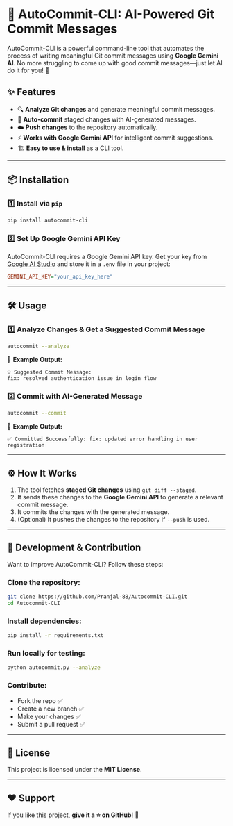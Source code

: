 # 🚀 AutoCommit-CLI: AI-Powered Git Commit Messages

AutoCommit-CLI is a powerful command-line tool that automates the process of writing meaningful Git commit messages using **Google Gemini AI**. No more struggling to come up with good commit messages—just let AI do it for you! 🎯

## ✨ Features
- 🔍 **Analyze Git changes** and generate meaningful commit messages.
- 🔄 **Auto-commit** staged changes with AI-generated messages.
- ☁️ **Push changes** to the repository automatically.
- ⚡ **Works with Google Gemini API** for intelligent commit suggestions.
- 🏗 **Easy to use & install** as a CLI tool.

---

## 📦 Installation

### **1️⃣ Install via `pip`**
```bash
pip install autocommit-cli
```

### **2️⃣ Set Up Google Gemini API Key**
AutoCommit-CLI requires a Google Gemini API key. Get your key from [Google AI Studio](https://aistudio.google.com/) and store it in a `.env` file in your project:
```ini
GEMINI_API_KEY="your_api_key_here"
```

---

## 🛠 Usage

### **1️⃣ Analyze Changes & Get a Suggested Commit Message**
```bash
autocommit --analyze
```
📌 **Example Output:**
```
💡 Suggested Commit Message:
fix: resolved authentication issue in login flow
```

### **2️⃣ Commit with AI-Generated Message**
```bash
autocommit --commit
```
📌 **Example Output:**
```
✅ Committed Successfully: fix: updated error handling in user registration
```


---

## ⚙️ How It Works
1. The tool fetches **staged Git changes** using `git diff --staged`.
2. It sends these changes to the **Google Gemini API** to generate a relevant commit message.
3. It commits the changes with the generated message.
4. (Optional) It pushes the changes to the repository if `--push` is used.

---

## 🔧 Development & Contribution
Want to improve AutoCommit-CLI? Follow these steps:

### **Clone the repository:**
```bash
git clone https://github.com/Pranjal-88/Autocommit-CLI.git
cd Autocommit-CLI
```

### **Install dependencies:**
```bash
pip install -r requirements.txt
```

### **Run locally for testing:**
```bash
python autocommit.py --analyze
```

### **Contribute:**
- Fork the repo ✅
- Create a new branch ✅
- Make your changes ✅
- Submit a pull request ✅

---

## 📝 License
This project is licensed under the **MIT License**.

---

## ❤️ Support
If you like this project, **give it a ⭐ on GitHub**! 🙌


